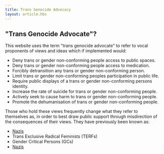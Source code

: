 ```yaml
---
title: Trans Genocide Advocacy
layout: article.hbs
---
```


<section class="article-block stack">

## "Trans Genocide Advocate"?

This website uses the term "trans genocide advocate" to refer to vocal
proponents of views and ideas which if implemented would:

 - Deny trans or gender non-conforming people access to public spaces.
 - Deny trans or gender non-conforming people access to medication.
 - Forcibly detransition any trans or gender non-conforming person.
 - Limit trans or gender non-conforming peoples participation in public life.
 - Require public displays of a trans or gender non-conforming persons identity.
 - Increase the rate of suicide for trans or gender non-conforming people.
 - Actively seek to cause harm to trans or gender non-conforming people.
 - Promote the dehumanisation of trans or gender non-conforming people.

Those who hold these views frequently change what they refer to themselves as,
in order to best draw public support through misdirection of the consequences
of their views. They have previously been known as:

 - [Nazis][ifs]
 - Trans Exclusive Radical Feminists (TERFs)
 - Gender Critical Persons (GCs)
 - [Nazis][kjk]


</section>

[ifs]: https://en.wikipedia.org/wiki/Institut_f%C3%BCr_Sexualwissenschaft
[kjk]: https://www.thepinknews.com/2023/03/18/anti-trans-posie-parker-supporters-nazi-salutes-melbourne/

